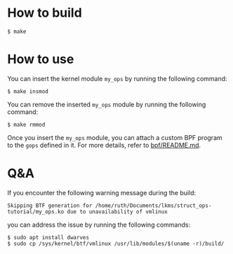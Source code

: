 # How to build

```
$ make
```

# How to use

You can insert the kernel module `my_ops` by running the following command:

```
$ make insmod
```

You can remove the inserted `my_ops` module by running the following command:

```
$ make rmmod
```

Once you insert the `my_ops` module, you can attach a custom BPF program to the `gops` defined in it. For more details, refer to [bpf/README.md](bpf/README.md).

# Q&A

If you encounter the following warning message during the build:

```
Skipping BTF generation for /home/ruth/Documents/lkms/struct_ops-tutorial/my_ops.ko due to unavailability of vmlinux
```

you can address the issue by running the following commands:

```
$ sudo apt install dwarves
$ sudo cp /sys/kernel/btf/vmlinux /usr/lib/modules/$(uname -r)/build/
```
